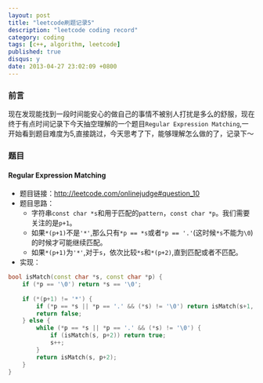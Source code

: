 ```yaml
---
layout: post
title: "leetcode刷题记录5"
description: "leetcode coding record"
category: coding
tags: [c++, algorithm, leetcode]
published: true
disqus: y
date: 2013-04-27 23:02:09 +0800
---
```



### 前言

现在发现能找到一段时间能安心的做自己的事情不被别人打扰是多么的舒服，现在终于有点时间记录下今天抽空理解的一个题目`Regular Expression Matching`,一开始看到题目难度为5,直接跳过，今天思考了下，能够理解怎么做的了，记录下～


### 题目

#### Regular Expression Matching

<!--more-->

- 题目链接：http://leetcode.com/onlinejudge#question_10
- 题目思路：
    - 字符串`const char *s`和用于匹配的`pattern`，`const char *p`。我们需要关注的是`p+1`。
    - 如果`*(p+1)`不是`'*'`,那么只有`*p == *s`或者`*p == '.'`(这时候`*s`不能为`\0`)的时候才可能继续匹配。
    - 如果`*(p+1)`为`'*'`,对于`s`，依次比较`*s`和`*(p+2)`,直到匹配或者不匹配。
- 实现：

```cpp
bool isMatch(const char *s, const char *p) {
    if (*p == '\0') return *s == '\0';
 
    if (*(p+1) != '*') {
        if (*p == *s || *p == '.' && (*s) != '\0') return isMatch(s+1, p+1);
        return false;
    } else {
        while (*p == *s || *p == '.' && (*s) != '\0') {
            if (isMatch(s, p+2)) return true;
            s++;
        }
        return isMatch(s, p+2);
    }
}
```
